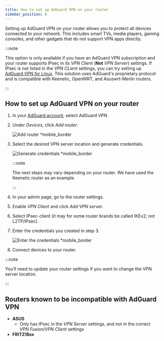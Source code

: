```yaml
---
title: How to set up AdGuard VPN on your router
sidebar_position: 8
---
```


Setting up AdGuard VPN on your router allows you to protect all devices connected to your network. This includes smart TVs, media players, gaming consoles, and other gadgets that do not support VPN apps directly.

:::note

This option is only available if you have an AdGuard VPN subscription and your router supports IPsec in its _VPN Client_ (**Not** _VPN Server_) settings. If IPsec is not listed in the _VPN CLient_ settings, you can try setting up [AdGuard VPN for Linux](/adguard-vpn-for-linux/setting-up-on-a-router). This solution uses AdGuard's proprietary protocol and is compatible with Keenetic, OpenWRT, and Asuswrt-Merlin routers.

:::

## How to set up AdGuard VPN on your router

1. In your [AdGuard account](https://auth.adguard.com/login.html), select AdGuard VPN.

2. Under _Devices_, click _Add router_.

   ![Add router \*mobile\_border](https://cdn.adguardvpn.com/content/kb/vpn/general/2_year.jpg)

3. Select the desired VPN server location and generate credentials.

   ![Generate credentials \*mobile\_border](https://cdn.adguardvpn.com/content/kb/vpn/general/configure_router.png)

   :::note

   The next steps may vary depending on your router. We have used the Keenetic router as an example.

   :::

4. In your admin page, go to the router settings.

5. Enable _VPN Client_ and click _Add VPN server_.

6. Select IPsec-client (it may for some router brands be called IKEv2; not L2TP/IPsec).

7. Enter the credentials you created in step 3.

   ![Enter the credentials \*mobile\_border](https://cdn.adguardvpn.com/content/kb/vpn/general/vpn_connection.jpg)

8. Connect devices to your router.

:::note

You’ll need to update your router settings if you want to change the VPN server location.

:::

## Routers known to be incompatible with AdGuard VPN

- **ASUS**
  - Only has IPsec in the _VPN Server_ settings, and not in the correct _VPN Fusion_/_VPN Client_ settings
- **FRITZ!Box**
